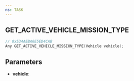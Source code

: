 ```yaml
---
ns: TASK
---
```

## GET_ACTIVE_VEHICLE_MISSION_TYPE

```c
// 0x534AEBA6E5ED4CAB
Any GET_ACTIVE_VEHICLE_MISSION_TYPE(Vehicle vehicle);
```

## Parameters
* **vehicle**:
